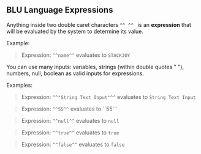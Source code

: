 
## BLU Language Expressions

Anything inside two double caret characters ```^^ ^^ ``` is an **expression** that 
will be evaluated by the system to determine its value.

Example: 

  > Expression:  ```^^name^^``` evaluates to ```STACKJOY```
  
You can use many inputs: variables, strings (within double quotes " "), numbers, null, boolean 
as valid inputs for expressions. 

Examples:

  > Expression:  ```^^"String Text Input"^^``` evaluates to ```String Text Input```
  
  > Expression:  ```^^55^^``` evaluates to ``55```
  
  > Expression:  ```^^null^^``` evaluates to ```null```
  
  > Expression:  ```^^true^^``` evaluates to ```true```
  
  > Expression:  ```^^false^^``` evaluates to ```false```
